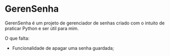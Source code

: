 GerenSenha
==========

GerenSenha é um projeto de gerenciador de senhas criado com o intuito de praticar Python e ser útil para mim.

O que falta:
* Funcionalidade de apagar uma senha guardada;
